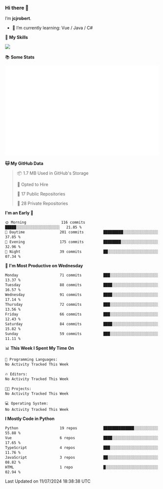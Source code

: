 ### Hi there 👋

I’m **jcjrobert**.

- 🌱 I’m currently learning: Vue / Java / C#

🌟 **My Skills**

![](https://img.shields.io/badge/-Python-3e74a2?style=flat-square&logo=Python&logoColor=fff)

📚 **Some Stats**

![](https://github.com/jcjrobert/github-stats/blob/master/generated/overview.svg)

<!--START_SECTION:waka-->
**🐱 My GitHub Data** 

> 📦 1.7 MB Used in GitHub's Storage 
 > 
> 💼 Opted to Hire
 > 
> 📜 17 Public Repositories 
 > 
> 🔑 28 Private Repositories 
 > 
**I'm an Early 🐤** 

```text
🌞 Morning                116 commits         █████░░░░░░░░░░░░░░░░░░░░   21.85 % 
🌆 Daytime                201 commits         █████████░░░░░░░░░░░░░░░░   37.85 % 
🌃 Evening                175 commits         ████████░░░░░░░░░░░░░░░░░   32.96 % 
🌙 Night                  39 commits          ██░░░░░░░░░░░░░░░░░░░░░░░   07.34 % 
```
📅 **I'm Most Productive on Wednesday** 

```text
Monday                   71 commits          ███░░░░░░░░░░░░░░░░░░░░░░   13.37 % 
Tuesday                  88 commits          ████░░░░░░░░░░░░░░░░░░░░░   16.57 % 
Wednesday                91 commits          ████░░░░░░░░░░░░░░░░░░░░░   17.14 % 
Thursday                 72 commits          ███░░░░░░░░░░░░░░░░░░░░░░   13.56 % 
Friday                   66 commits          ███░░░░░░░░░░░░░░░░░░░░░░   12.43 % 
Saturday                 84 commits          ████░░░░░░░░░░░░░░░░░░░░░   15.82 % 
Sunday                   59 commits          ███░░░░░░░░░░░░░░░░░░░░░░   11.11 % 
```


📊 **This Week I Spent My Time On** 

```text
💬 Programming Languages: 
No Activity Tracked This Week

🔥 Editors: 
No Activity Tracked This Week

🐱‍💻 Projects: 
No Activity Tracked This Week

💻 Operating System: 
No Activity Tracked This Week
```

**I Mostly Code in Python** 

```text
Python                   19 repos            ██████████████░░░░░░░░░░░   55.88 % 
Vue                      6 repos             ████░░░░░░░░░░░░░░░░░░░░░   17.65 % 
TypeScript               4 repos             ███░░░░░░░░░░░░░░░░░░░░░░   11.76 % 
JavaScript               3 repos             ██░░░░░░░░░░░░░░░░░░░░░░░   08.82 % 
HTML                     1 repo              █░░░░░░░░░░░░░░░░░░░░░░░░   02.94 % 
```




 Last Updated on 11/07/2024 18:38:38 UTC
<!--END_SECTION:waka-->
